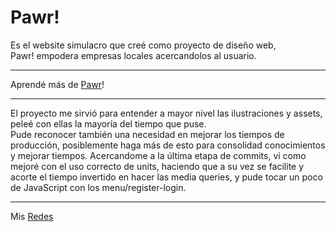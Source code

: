 # Pawr!
Es el website simulacro que creé como proyecto de diseño web,  
Pawr! empodera empresas locales acercandolos al usuario.
***
Aprendé más de [Pawr](https://pawr.vercel.app/)! 
***
El proyecto me sirvió para entender a mayor nivel las ilustraciones y assets, peleé con ellas la mayoría del tiempo que puse.  
Pude reconocer también una necesidad en mejorar los tiempos de producción, posiblemente haga más de esto para consolidad conocimientos y mejorar tiempos.
Acercandome a la última etapa de commits, vi como mejoré con el uso correcto de units, haciendo que a su vez se facilite y acorte el tiempo invertido en hacer las media queries, y pude tocar un poco de JavaScript con los menu/register-login.  

***
Mis [Redes](https://linktr.ee/AdelFetner)
